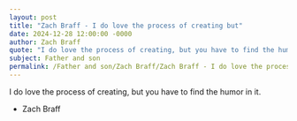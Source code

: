 ```yaml
---
layout: post
title: "Zach Braff - I do love the process of creating but"
date: 2024-12-28 12:00:00 -0000
author: Zach Braff
quote: "I do love the process of creating, but you have to find the humor in it."
subject: Father and son
permalink: /Father and son/Zach Braff/Zach Braff - I do love the process of creating but
---
```


I do love the process of creating, but you have to find the humor in it.

- Zach Braff
